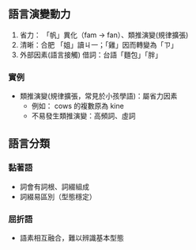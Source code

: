 ## 語言演變動力
1. 省力： 「帆」異化（fam -> fan）、類推演變(規律擴張)
2. 清晰：合肥 「姐」讀ㄐ一；「雞」因而轉變為「ㄗ」
3. 外部因素(語言接觸)
    借詞：台語「麵包」「胖」

### 實例
- 類推演變(規律擴張，常見於小孩學語)：屬省力因素
    - 例如： cows 的複數原為 kine
    - 不易發生類推演變：高頻詞、虛詞


## 語言分類
### 黏著語
- 詞會有詞根、詞綴組成
- 詞綴易區別（型態穩定）

### 屈折語
- 語素相互融合，難以辨識基本型態
